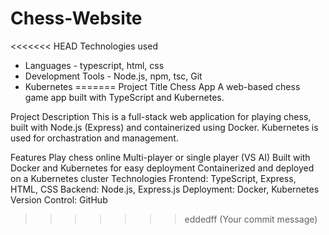 # Chess-Website

<<<<<<< HEAD
Technologies used
- Languages - typescript, html, css
- Development Tools - Node.js, npm, tsc, Git
- Kubernetes
=======
Project Title
Chess App
A web-based chess game app built with TypeScript and Kubernetes.

Project Description
This is a full-stack web application for playing chess, built with Node.js (Express) and containerized using Docker. Kubernetes is used for orchastration and management.

Features
Play chess online
Multi-player or single player (VS AI)
Built with Docker and Kubernetes for easy deployment
Containerized and deployed on a Kubernetes cluster
Technologies
Frontend: TypeScript, Express, HTML, CSS
Backend: Node.js, Express.js
Deployment: Docker, Kubernetes
Version Control: GitHub
>>>>>>> eddedff (Your commit message)
